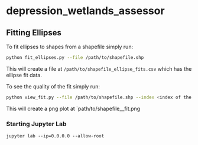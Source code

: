 # depression_wetlands_assessor

## Fitting Ellipses
To fit ellipses to shapes from a shapefile simply run:
```bash
python fit_ellipses.py --file /path/to/shapefile.shp
```
This will create a file at `/path/to/shapefile_ellipse_fits.csv` which has the ellipse fit data. 

To see the quality of the fit simply run:
```bash
python view_fit.py --file /path/to/shapefile.shp --index <index of the shape>
```
This will create a png plot at `path/to/shapefile_<index>_fit.png

### Starting Jupyter Lab
```jupyter lab --ip=0.0.0.0 --allow-root```